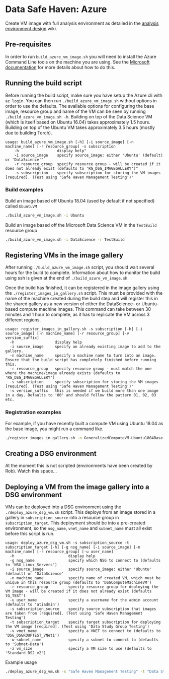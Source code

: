 # Data Safe Haven: Azure
Create VM image with full analysis environment as detailed in the [analysis environment design](https://github.com/alan-turing-institute/data-safe-haven/wiki/AnalysisEnvironmentDesign) wiki.

## Pre-requisites
In order to run `build_azure_vm_image.sh` you will need to install the Azure Command Line tools on the machine you are using.
See the [Microsoft documentation](https://docs.microsoft.com/en-us/cli/azure/install-azure-cli) for more details about how to do this.

## Running the build script
Before running the build script, make sure you have setup the Azure cli with `az login`.
You can then run `./build_azure_vm_image.sh` without options in order to use the defaults.
The available options for configuring the base image, resource group and name of the VM can be seen by running `./build_azure_vm_image.sh -h`.
Building on top of the Data Science VM (which is itself based on Ubuntu 16.04) takes approximately 1.5 hours.
Building on top of the Ubuntu VM takes approximately 3.5 hours (mostly due to building Torch).

```
usage: build_azure_vm_image.sh [-h] [-i source_image] [-n machine_name] [-r resource_group] -s subscription
    -h                 display help"
    -i source_image    specify source_image: either 'Ubuntu' (default) or 'DataScience'"
    -r resource_group  specify resource group - will be created if it does not already exist (defaults to 'RG_DSG_IMAGEGALLERY')"
    -s subscription    specify subscription for storing the VM images [required]. (Test using 'Safe Haven Management Testing')"
```

### Build examples
Build an image based off Ubuntu 18.04 (used by default if not specified) called `UbuntuVM`

```bash
./build_azure_vm_image.sh -i Ubuntu
```

Build an image based off the Microsoft Data Science VM in the `TestBuild` resource group

```bash
./build_azure_vm_image.sh -i DataScience -r TestBuild
```

## Registering VMs in the image gallery
After running `./build_azure_vm_image.sh` script, you should wait several hours for the build to complete.
Information about how to monitor the build using ssh is given at the end of `./build_azure_vm_image.sh`.

Once the build has finished, it can be registered in the image gallery using the `./register_images_in_gallery.sh` script.
This must be provided with the name of the machine created during the build step and will register this in the shared gallery as a new version of either the DataScience- or Ubuntu-based compute machine images. This command can take between 30 minutes and 1 hour to complete, as it has to replicate the VM across 3 different regions.

```
usage: register_images_in_gallery.sh -s subscription [-h] [-i source_image] [-n machine_name] [-r resource_group] [-v version_suffix]
  -h                  display help
  -i source_image     specify an already existing image to add to the gallery.
  -n machine_name     specify a machine name to turn into an image. Ensure that the build script has completely finished before running this.
  -r resource_group   specify resource group - must match the one where the machine/image already exists (defaults to 'RG_DSG_IMAGEGALLERY')
  -s subscription     specify subscription for storing the VM images [required]. (Test using 'Safe Haven Management Testing')"
  -v version_suffix   this is needed if we build more than one image in a day. Defaults to '00' and should follow the pattern 01, 02, 03 etc.
```

### Registration examples
For example, if you have recently built a compute VM using Ubuntu 18.04 as the base image, you might run a command like.

```bash
./register_images_in_gallery.sh -n GeneralizedComputeVM-Ubuntu1804Base-201812030941
```

## Creating a DSG environment
At the moment this is not scripted (environments have been created by Rob). Watch this space...

## Deploying a VM from the image gallery into a DSG environment
VMs can be deployed into a DSG environment using the `./deploy_azure_dsg_vm.sh` script.
This deploys from an image stored in a gallery in `subscription_source` into a resource group in `subscription_target`.
This deployment should be into a pre-created environment, so the `nsg_name`, `vnet_name` and `subnet_name` must all exist before this script is run.

```
usage: deploy_azure_dsg_vm.sh -s subscription_source -t subscription_target [-h] [-g nsg_name] [-i source_image] [-n machine_name] [-r resource_group] [-u user_name]
  -h                        display help
  -g nsg_name               specify which NSG to connect to (defaults to 'NSG_Linux_Servers')
  -i source_image           specify source_image: either 'Ubuntu' (default) or 'DataScience'
  -n machine_name           specify name of created VM, which must be unique in this resource group (defaults to 'DSGComputeMachineVM')
  -r resource_group         specify resource group for deploying the VM image - will be created if it does not already exist (defaults tG_TEST')
  -u user_name              specify a username for the admin account (defaults to 'atiadmin')
  -s subscription_source    specify source subscription that images are taken from [required]. (Test using 'Safe Haven Management Testing')
  -t subscription_target    specify target subscription for deploying the VM image [required]. (Test using 'Data Study Group Testing')
  -v vnet_name              specify a VNET to connect to (defaults to 'DSG_DSGROUPTEST_VNet1')
  -w subnet_name            specify a subnet to connect to (defaults to 'Subnet-Data')
  -z vm_size                specify a VM size to use (defaults to 'Standard_DS2_v2')
```

Example usage

```bash
./deploy_azure_dsg_vm.sh -s "Safe Haven Management Testing" -t "Data Study Group Testing" -i Ubuntu -r RS_DSG_TEST
```
